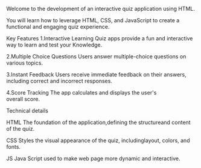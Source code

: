 Welcome to the development of an interactive quiz 
application  using HTML.

You will learn how to leverage HTML, CSS, and
   JavaScript to create a functional and engaging quiz
   experience.


Key Features
1.Interactive Learning
    Quiz apps provide a fun and interactive way to learn and test your 
     Knowledge.

2.Multiple Choice Questions
     Users answer multiple-choice questions on various topics.

3.Instant Feedback
     Users receive immediate feedback on their answers, including
     correct and incorrect responses.  

4.Score Tracking
        The app calculates and displays the user's   
        overall score.


Technical details

HTML
The foundation of the
application,defining the 
structureand content of 
the quiz.

CSS
Styles the visual
appearance of the quiz,
includinglayout, colors,
and fonts.

JS
Java Script used to make web page more dynamic and interactive.






